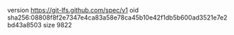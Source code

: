 version https://git-lfs.github.com/spec/v1
oid sha256:08808f8f2e7347e4ca83a58e78ca45b10e42f1db5b600ad3521e7e2bd43a8503
size 9822
